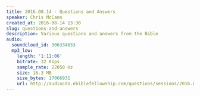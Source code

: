 ```yaml
---
title: 2016.08.14 - Questions and Answers
speaker: Chris McCann
created_at: 2016-08-14 13:30
slug: questions-and-answers
description: Various questions and answers from the Bible
audio:
  soundcloud_id: 306334633
  mp3_low:
    length: '1:11:06'
    bitrate: 32 Kbps
    sample_rate: 22050 Hz
    size: 16.3 MB
    size_bytes: 17066931
    url: http://audiocdn.ebiblefellowship.com/questions/sessions/2016.08.14_McCann_-_Questions_and_Answers.mp3
---
```

